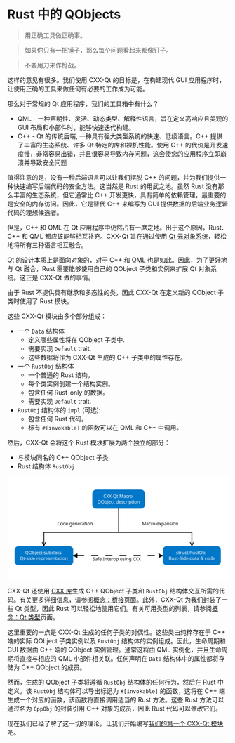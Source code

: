 <!--
SPDX-FileCopyrightText: 2022 Klarälvdalens Datakonsult AB, a KDAB Group company <info@kdab.com>
SPDX-FileContributor: Leon Matthes <leon.matthes@kdab.com>

SPDX-License-Identifier: MIT OR Apache-2.0
-->

# Rust 中的 QObjects

> 用正确工具做正确事。

> 如果你只有一把锤子，那么每个问题看起来都像钉子。

> 不要用刀来作枪战。

这样的意见有很多。我们使用 CXX-Qt 的目标是，在构建现代 GUI 应用程序时，让使用正确的工具来做任何有必要的工作成为可能。

那么对于常规的 Qt 应用程序，我们的工具箱中有什么？

- QML - 一种声明性、灵活、动态类型、解释性语言，旨在定义高响应且美观的 GUI 布局和小部件时，能够快速迭代构建。
- C++ - Qt 的传统后端, 一种具有强大类型系统的快速、低级语言。C++ 提供了丰富的生态系统、许多 Qt 特定的库和裸机性能。使用 C++ 的代价是开发速度慢，非常容易出错，并且很容易导致内存问题，这会使您的应用程序立即崩溃并导致安全问题

值得注意的是，没有一种后端语言可以让我们摆脱 C++ 的问题，并为我们提供一种快速编写后端代码的安全方法。这当然是 Rust 的用武之地。虽然 Rust 没有那么丰富的生态系统，但它通常比 C++ 开发更快，具有简单的依赖管理，最重要的是安全的内存访问。因此，它是替代 C++ 来编写为 GUI 提供数据的后端业务逻辑代码的理想候选者。

但是，C++ 和 QML 在 Qt 应用程序中仍然占有一席之地。出于这个原因，Rust、C++ 和 QML 都应该能够相互补充。CXX-Qt 旨在通过使用 [Qt 元对象系统](https://doc.qt.io/qt-5/metaobjects.html)，轻松地将所有三种语言相互融合。

Qt 的设计本质上是面向对象的，对于 C++ 和 QML 也是如此。因此，为了更好地与 Qt 融合，Rust 需要能够使用自己的 QObject 子类和实例来扩展 Qt 对象系统。这正是 CXX-Qt 做的事情。

由于 Rust 不提供具有继承和多态性的类，因此 CXX-Qt 在定义新的 QObject 子类时使用了 Rust 模块。

这些 CXX-Qt 模块由多个部分组成：

- 一个 `Data` 结构体
  - 定义哪些属性将在 QObject 子类中.
  - 需要实现 `Default` trait.
  - 这些数据将作为 CXX-Qt 生成的 C++ 子类中的属性存在。
- 一个 `RustObj` 结构体
  - 一个普通的 Rust 结构。
  - 每个类实例创建一个结构实例。
  - 包含任何 Rust-only 的数据。
  - 需要实现 `Default` trait.
- `RustObj` 结构体的 `impl` (可选):
  - 包含任何 Rust 代码。
  - 标有 `#[invokable]` 的函数可以在 QML 和 C++ 中调用。
<!-- TODO: Add Signals enum, once #67 lands -->

然后，CXX-Qt 会将这个 Rust 模块扩展为两个独立的部分：

- 与模块同名的 C++ QObject 子类
- Rust 结构体 `RustObj`

<div style="background-color: white; padding: 1rem; text-align: center;">

![Overview of CXX-Qt module generation](../images/overview_abstract.svg)

</div>

CXX-Qt 还使用 [CXX 库](https://cxx.rs/)生成 C++ QObject 子类和 `RustObj` 结构体交互所需的代码。有关更多详细信息，请参阅[概念：桥接](../concepts/bridge.md)页面。此外，CXX-Qt 为我们封装了一些 Qt 类型，因此 Rust 可以轻松地使用它们。有关可用类型的列表，请参阅[概念：Qt 类型](../concepts/types.md)页面。

这里重要的一点是 CXX-Qt 生成的任何子类的对偶性。这些类由纯粹存在于 C++ 端的实际 QObject 子类实例以及 `RustObj` 结构体的实例组成。因此，生命周期和 GUI 数据由 C++ 端的 QObject 实例管理。通常这将由 QML 实例化，并且生命周期将直接与相应的 QML 小部件相关联。任何声明在 `Data` 结构体中的属性都将存储为 C++ QObject 的成员。

然而，生成的 QObject 子类将遵循 `RustObj` 结构体的任何行为，然后在 Rust 中定义。该 `RustObj` 结构体可以导出标记为 `#[invokable]` 的函数，这将在 C++ 端生成一个对应的函数，该函数将直接调用适当的 Rust 方法。这些 Rust 方法可以通过名为 `CppObj` 的封装引用 C++ 对象的成员，因此 Rust 代码可以修改它们。

现在我们已经了解了这一切的理论，让我们开始编写[我们的第一个 CXX-Qt 模块](./2-our-first-cxx-qt-module.md)吧。

